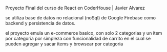 
Proyecto Final del curso de React en CoderHouse | Javier Alvarez

se utiliza base de datos no relacional (noSql) de Google Firebase como backend y persistencia de datos.

el proyecto emula un e-commerce basico, con solo 2 categorias y un item por categoria por simpleza con funcionalidad de carrito en el cual se pueden agregar y sacar items y browsear por categoria

